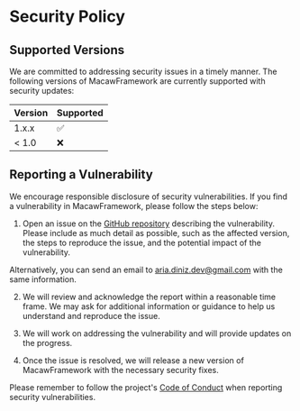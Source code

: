 # Security Policy

## Supported Versions

We are committed to addressing security issues in a timely manner. The following versions of MacawFramework are currently supported with security updates:

| Version | Supported          |
|---------| ------------------ |
| 1.x.x   | :white_check_mark: |
| < 1.0   | :x:                |

## Reporting a Vulnerability

We encourage responsible disclosure of security vulnerabilities. If you find a vulnerability in MacawFramework, please follow the steps below:

1. Open an issue on the [GitHub repository](https://github.com/ariasdiniz/macaw_framework/issues) describing the vulnerability. Please include as much detail as possible, such as the affected version, the steps to reproduce the issue, and the potential impact of the vulnerability.

Alternatively, you can send an email to aria.diniz.dev@gmail.com with the same information.

2. We will review and acknowledge the report within a reasonable time frame. We may ask for additional information or guidance to help us understand and reproduce the issue.

3. We will work on addressing the vulnerability and will provide updates on the progress.

4. Once the issue is resolved, we will release a new version of MacawFramework with the necessary security fixes.

Please remember to follow the project's [Code of Conduct](https://github.com/ariasdiniz/macaw_framework/blob/main/CODE_OF_CONDUCT.md) when reporting security vulnerabilities.
